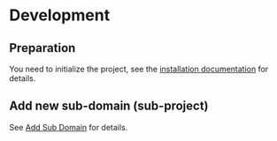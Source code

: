 # Development

## Preparation

You need to initialize the project, see the [installation documentation](../Development.md) for details.

## Add new sub-domain (sub-project)

See [Add Sub Domain](Add-Sub-Domain.md) for details.